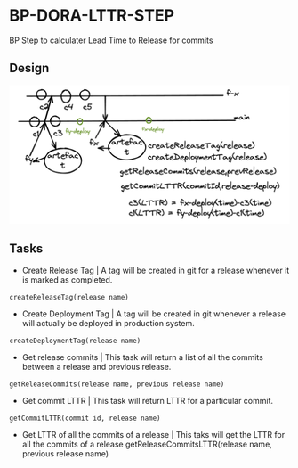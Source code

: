 # BP-DORA-LTTR-STEP
BP Step to calculater Lead Time to Release for commits

## Design
![Below is rough reference diagram on how to calculate LTTR](images/RoughReference.png)

## Tasks
* Create Release Tag | A tag will be created in git for a release whenever it is marked as completed.
```
createReleaseTag(release name)
```
* Create Deployment Tag | A tag will be created in git whenever a release will actually be deployed in production system.
```
createDeploymentTag(release name)
```
* Get release commits | This task will return a list of all the commits between a release and previous release.
```
getReleaseCommits(release name, previous release name)
```
* Get commit LTTR | This task will return LTTR for a particular commit.
```
getCommitLTTR(commit id, release name)
```
* Get LTTR of all the commits of a release | This taks will get the LTTR for all the commits of a release
getReleaseCommitsLTTR(release name, previous release name)